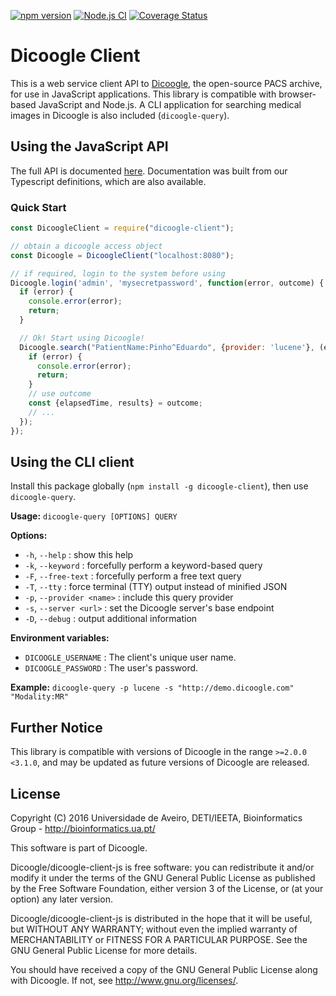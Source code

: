 [![npm version](https://badge.fury.io/js/dicoogle-client.svg)](https://badge.fury.io/js/dicoogle-client) [![Node.js CI](https://github.com/bioinformatics-ua/dicoogle-client-js/actions/workflows/node.js.yml/badge.svg)](https://github.com/bioinformatics-ua/dicoogle-client-js/actions/workflows/node.js.yml) [![Coverage Status](https://coveralls.io/repos/github/bioinformatics-ua/dicoogle-client-js/badge.svg?branch=master)](https://coveralls.io/github/bioinformatics-ua/dicoogle-client-js?branch=master)

# Dicoogle Client

This is a web service client API to [Dicoogle](http://www.dicoogle.com), the open-source PACS archive, for use in JavaScript applications.
This library is compatible with browser-based JavaScript and Node.js. A CLI application for searching medical images in Dicoogle is also included (`dicoogle-query`).

## Using the JavaScript API

The full API is documented [here](https://bioinformatics-ua.github.io/dicoogle-client-js).
Documentation was built from our Typescript definitions, which are also available.

### Quick Start

```javascript
const DicoogleClient = require("dicoogle-client");

// obtain a dicoogle access object
const Dicoogle = DicoogleClient("localhost:8080");

// if required, login to the system before using
Dicoogle.login('admin', 'mysecretpassword', function(error, outcome) {
  if (error) {
    console.error(error);
    return;
  }

  // Ok! Start using Dicoogle!
  Dicoogle.search("PatientName:Pinho^Eduardo", {provider: 'lucene'}, (error, outcome) => {
    if (error) {
      console.error(error);
      return;
    }
    // use outcome
    const {elapsedTime, results} = outcome;
    // ...
  });
});
```

## Using the CLI client

Install this package globally (`npm install -g dicoogle-client`), then use `dicoogle-query`.

**Usage:** `dicoogle-query [OPTIONS] QUERY`

**Options:**

 - `-h`, `--help` : show this help
 - `-k`, `--keyword` : forcefully perform a keyword-based query
 - `-F`, `--free-text` : forcefully perform a free text query
 - `-T`, `--tty` : force terminal (TTY) output instead of minified JSON
 - `-p`, `--provider <name>` : include this query provider
 - `-s`, `--server <url>` : set the Dicoogle server's base endpoint
 - `-D`, `--debug` : output additional information

**Environment variables:**

 - `DICOOGLE_USERNAME` : The client's unique user name.
 - `DICOOGLE_PASSWORD` : The user's password.

**Example:** `dicoogle-query -p lucene -s "http://demo.dicoogle.com" "Modality:MR"`

## Further Notice

This library is compatible with versions of Dicoogle in the range `>=2.0.0 <3.1.0`, and may be updated as future versions of Dicoogle are released.

## License

Copyright (C) 2016  Universidade de Aveiro, DETI/IEETA, Bioinformatics Group - http://bioinformatics.ua.pt/

This software is part of Dicoogle.

Dicoogle/dicoogle-client-js is free software: you can redistribute it and/or modify
it under the terms of the GNU General Public License as published by
the Free Software Foundation, either version 3 of the License, or
(at your option) any later version.

Dicoogle/dicoogle-client-js is distributed in the hope that it will be useful,
but WITHOUT ANY WARRANTY; without even the implied warranty of
MERCHANTABILITY or FITNESS FOR A PARTICULAR PURPOSE.  See the
GNU General Public License for more details.

You should have received a copy of the GNU General Public License
along with Dicoogle.  If not, see <http://www.gnu.org/licenses/>.


